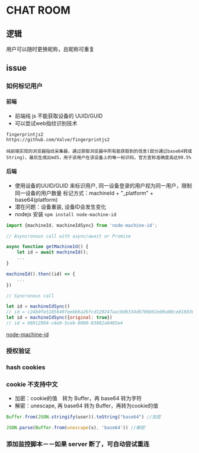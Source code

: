 # CHAT ROOM

## 逻辑

用户可以随时更换昵称，且昵称可重复

## issue

### 如何标记用户

#### 前端

* 前端纯 js 不能获取设备的 UUID/GUID
* 可以尝试web指纹识别技术

```text
fingerprintjs2
https://github.com/Valve/fingerprintjs2

纯前端实现的浏览器指纹采集器，通过获取浏览器中所有能获取到的信息(部分通过base64转成String)，最后生成出md5，用于该用户在该设备上的唯一标识码，官方宣称准确度高达99.5%
```

#### 后端

* 使用设备的UUID/GUID 来标识用户, 同一设备登录的用户视为同一用户，限制同一设备的用户数量
标记方式：machineId + "_platform" + base64(platform)
* 潜在问题：设备重装, 设备ID会发生变化
* nodejs 安装 `npm install node-machine-id`

```js
import {machineId, machineIdSync} from 'node-machine-id';

// Asyncronous call with async/await or Promise

async function getMachineId() {
    let id = await machineId();
    ...
}

machineId().then((id) => {
    ...
})

// Syncronous call

let id = machineIdSync()
// id = c24b0fe51856497eebb6a2bfcd120247aac0d6334d670bb92e09a00ce8169365
let id = machineIdSync({original: true})
// id = 98912984-c4e9-5ceb-8000-03882a0485e4
```

[node-machine-id](https://www.npmjs.com/package/node-machine-id)

### 授权验证

### hash cookies

### cookie 不支持中文

* 加密：cookie的值　转为 Buffer，再 base64 转为字符
* 解密：unescape, 再 base64 转为 Buffer，再转为cookie的值

```js
Buffer.from(JSON.stringify(user)).toString("base64") //加密

JSON.parse(Buffer.from(unescape(s), 'base64')) //解密
```

### 添加监控脚本－－如果 server 断了，可自动尝试重连
